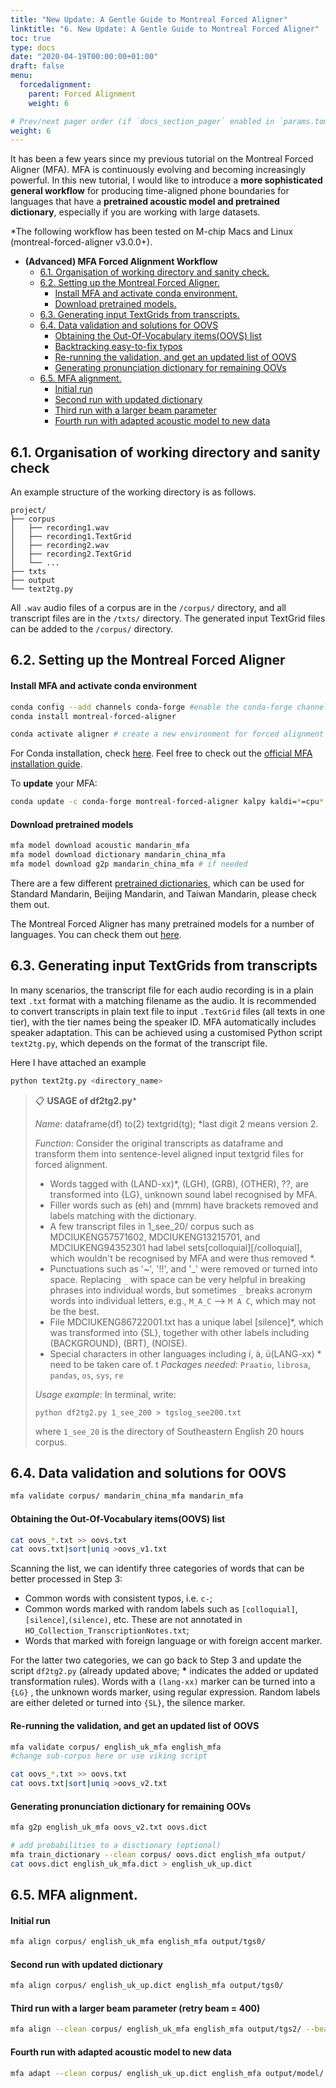 ```yaml
---
title: "New Update: A Gentle Guide to Montreal Forced Aligner"
linktitle: "6. New Update: A Gentle Guide to Montreal Forced Aligner"
toc: true
type: docs
date: "2020-04-19T00:00:00+01:00"
draft: false
menu:
  forcedalignment:
    parent: Forced Alignment
    weight: 6

# Prev/next pager order (if `docs_section_pager` enabled in `params.toml`)
weight: 6
---
```


It has been a few years since my previous tutorial on the Montreal Forced Aligner (MFA). MFA is continuously evolving and becoming increasingly powerful. In this new tutorial, I would like to introduce a **more sophisticated general workflow** for producing time-aligned phone boundaries for languages that have a **pretrained acoustic model and pretrained dictionary**, especially if you are working with large datasets. 

*The following workflow has been tested on M-chip Macs and Linux (montreal-forced-aligner v3.0.0+).

- **(Advanced) MFA Forced Alignment Workflow**
    - [6.1. Organisation of working directory and sanity check.](#61-organisation-of-working-directory-and-sanity-check)
    - [6.2. Setting up the Montreal Forced Aligner.](#62-setting-up-the-montreal-forced-aligner)
      - [Install MFA and activate conda environment.](#install-mfa-and-activate-conda-environment)
      - [Download pretrained models.](#download-pretrained-models)
    - [6.3. Generating input TextGrids from transcripts.](#63-generating-input-textgrids-from-transcripts)
    - [6.4. Data validation and solutions for OOVS](#64-data-validation-and-solutions-for-oovs)
      - [Obtaining the Out-Of-Vocabulary items(OOVS) list](#obtaining-the-out-of-vocabulary-itemsoovs-list)
      - [Backtracking easy-to-fix typos](#backtracking-easy-to-fix-typos)
      - [Re-running the validation, and get an updated list of OOVS](#re-running-the-validation-and-get-an-updated-list-of-oovs)
      - [Generating pronunciation dictionary for remaining OOVs](#generating-pronunciation-dictionary-for-remaining-oovs)
    - [6.5. MFA alignment.](#65-mfa-alignment)
      - [Initial run](#initial-run)
      - [Second run with updated dictionary](#second-run-with-updated-dictionary)
      - [Third run with a larger beam parameter](#third-run-with-a-larger-beam-parameter)
      - [Fourth run with adapted acoustic model to new data](#fourth-run-with-adapted-acoustic-model-to-new-data)


## 6.1. Organisation of working directory and sanity check

An example structure of the working directory is as follows.

   ```
   project/
   ├── corpus
   │   ├── recording1.wav
   │   ├── recording1.TextGrid
   │   ├── recording2.wav
   │   ├── recording2.TextGrid
   │   └── ...
   ├── txts
   ├── output   
   └── text2tg.py
   ```

All `.wav` audio files of a corpus are in the `/corpus/` directory, and all transcript files are in the `/txts/` directory. The generated input TextGrid files can be added to the `/corpus/` directory.

## 6.2. Setting up the Montreal Forced Aligner

#### Install MFA and activate conda environment

   ```bash
   conda config --add channels conda-forge #enable the conda-forge channel by default 
   conda install montreal-forced-aligner
   
   conda activate aligner # create a new environment for forced alignment
   ```
   
For Conda installation, check [here](https://docs.conda.io/projects/conda/en/latest/user-guide/install/index.html). 
Feel free to check out the [official MFA installation guide](https://montreal-forced-aligner.readthedocs.io/en/latest/installation.html).

To **update** your MFA:
   ```bash
   conda update -c conda-forge montreal-forced-aligner kalpy kaldi=*=cpu* --update-deps
   ```

#### Download pretrained models

   ```bash
   mfa model download acoustic mandarin_mfa
   mfa model download dictionary mandarin_china_mfa
   mfa model download g2p mandarin_china_mfa # if needed
   ```

There are a few different [pretrained dictionaries](https://mfa-models.readthedocs.io/en/latest/dictionary/Mandarin/index.html), which can be used for Standard Mandarin, Beijing Mandarin, and Taiwan Mandarin, please check them out.

The Montreal Forced Aligner has many pretrained models for a number of languages. You can check them out [here](https://mfa-models.readthedocs.io/en/latest/).

## 6.3. Generating input TextGrids from transcripts

In many scenarios, the transcript file for each audio recording is in a plain text `.txt` format with a matching filename as the audio. It is recommended to convert transcripts in plain text file to input `.TextGrid` files (all texts in one tier), with the tier names being the speaker ID. MFA automatically includes speaker adaptation. This can be achieved using a customised Python script `text2tg.py`, which depends on the format of the transcript file.

Here I have attached an example 

   ```python
   python text2tg.py <directory_name>
   ```

   > :clipboard:  **USAGE of df2tg2.py**\* 
   >
   > *Name*: dataframe(df) to(2) textgrid(tg); \*last digit 2 means version 2.
   >
   > *Function*: Consider the original transcripts as dataframe and transform them into sentence-level aligned input textgrid files for forced alignment. 
   > - Words tagged with (LAND-xx)\*, (LGH), (GRB), (OTHER), ??, are transformed into {LG}, unknown sound label recognised by MFA. 
   > - Filler words such as (eh) and (mmm) have brackets removed and labels matching with the dictionary.
   > - A few transcript files in 1_see_20/ corpus such as MDCIUKENG57571602, MDCIUKENG13215701, and MDCIUKENG94352301 had label sets\[colloquial\]\[/colloquial\], which wouldn't be recognised by MFA and were thus removed \*. 
   > - Punctuations such as '~', '!!', and '_' were removed or turned into space. Replacing `_` with space can be very helpful in breaking phrases into individual words, but sometimes `_` breaks acronym words into individual letters, e.g., `M_A_C` --> `M A C`, which may not be the best. 
   > - File MDCIUKENG86722001.txt has a unique label \[silence\]\*, which was transformed into {SL}, together with other labels including (BACKGROUND), (BRT), (NOISE).
   > - Special characters in other languages including í, à, ü(LANG-xx) \* need to be taken care of.
   >t
   > *Packages needed*: `Praatio`, `librosa`, `pandas`, `os`, `sys`, `re`
   >
   > *Usage example*:
   > In terminal, write:
   > ```
   > python df2tg2.py 1_see_200 > tgslog_see200.txt
   > ```
   > where `1_see_20` is the directory of Southeastern English 20 hours corpus.


## 6.4. Data validation and solutions for OOVS

   ```bash
   mfa validate corpus/ mandarin_china_mfa mandarin_mfa
   ```

#### Obtaining the Out-Of-Vocabulary items(OOVS) list

   ```bash
   cat oovs_*.txt >> oovs.txt
   cat oovs.txt|sort|uniq >oovs_v1.txt
   ```
Scanning the list, we can identify three categories of words that can be better processed in Step 3:
 - Common words with consistent typos, i.e. `c-`; 
 - Common words marked with random labels such as `[colloquial]`, `[silence]`,`(silence)`, etc. These are not annotated in `HO_Collection_TranscriptionNotes.txt`;
 - Words that marked with foreign language or with foreign accent marker.

For the latter two categories, we can go back to Step 3 and update the script `df2tg2.py` (already updated above; **\*** indicates the added or updated transformation rules). Words with a `(lang-xx)` marker can be turned into a `{LG}` , the unknown words marker, using regular expression. Random labels are either deleted or turned into `{SL}`, the silence marker.
   

#### Re-running the validation, and get an updated list of OOVS
   ```bash
   mfa validate corpus/ english_uk_mfa english_mfa 
   #change sub-corpus here or use viking script

   cat oovs_*.txt >> oovs.txt
   cat oovs.txt|sort|uniq >oovs_v2.txt
   ```

#### Generating pronunciation dictionary for remaining OOVs

   ```bash
   mfa g2p english_uk_mfa oovs_v2.txt oovs.dict

   # add probabilities to a disctionary (optional)
   mfa train_dictionary --clean corpus/ oovs.dict english_mfa output/
   cat oovs.dict english_uk_mfa.dict > english_uk_up.dict
   ```

## 6.5. MFA alignment.

#### Initial run

   ```bash
   mfa align corpus/ english_uk_mfa english_mfa output/tgs0/
   ```

#### Second run with updated dictionary
   
   ```bash
   mfa align corpus/ english_uk_up.dict english_mfa output/tgs0/
   ```

#### Third run with a larger beam parameter (retry beam = 400)

   ```bash
   mfa align --clean corpus/ english_uk_mfa english_mfa output/tgs2/ --beam 400
   ```


#### Fourth run with adapted acoustic model to new data

   ```bash
   mfa adapt --clean corpus/ english_uk_up.dict english_mfa output/model/ output/tgs3/ --beam 400
   ```





